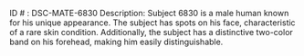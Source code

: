 ID # : DSC-MATE-6830
Description: Subject 6830 is a male human known for his unique appearance. The subject has spots on his face, characteristic of a rare skin condition. Additionally, the subject has a distinctive two-color band on his forehead, making him easily distinguishable.